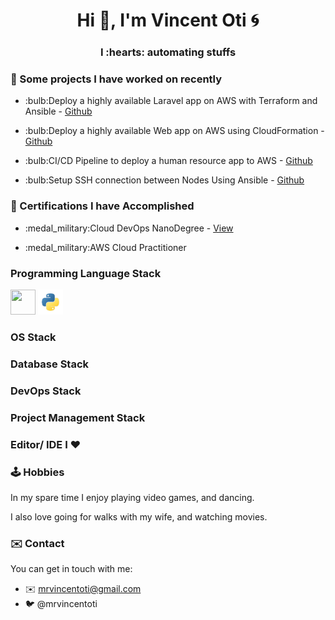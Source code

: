 <h1 align="center"> Hi 👋, I'm Vincent Oti 🌀</h1>
<h3 align="center"> I :hearts: automating stuffs </h3>

### 📝 Some projects I have worked on recently
<ul>
  <li>
    <p> :bulb:Deploy a highly available Laravel app on AWS with Terraform and Ansible - <a href="https://github.com/mrvincentoti/ha-laravel-aws-terraform">Github</a></p>
  </li>
  <li>
    <p> :bulb:Deploy a highly available Web app on AWS using CloudFormation - <a href="https://github.com/mrvincentoti/cloudformation-high-availability-web-app">Github</a></p>
  </li>
  <li>
    <p> :bulb:CI/CD Pipeline to deploy a human resource app to AWS - <a href="https://github.com/mrvincentoti/udapeople_cicd_pipeline">Github</a></p>
  </li>
  <li>
    <p> :bulb:Setup SSH connection between Nodes Using Ansible - <a href="https://github.com/mrvincentoti/setup-ssh-between-two-ec2-instances">Github</a></p>
  </li>
</ul>

### 🧾 Certifications I have Accomplished
<ul>
  <li>
    <p> :medal_military:Cloud DevOps NanoDegree - <a href="https://graduation.udacity.com/confirm/THKSFZTK">View</a></p>
  </li>
  <li>
    <p> :medal_military:AWS Cloud Practitioner</p>
  </li>
</ul>

### Programming Language Stack
<p align="left">
  <a><img src="https://camo.githubusercontent.com/bbb327d6ba7708520eaafd13396fed64d73bf5df5c4cdd0ba03cf0843f7a9340/68747470733a2f2f7777772e766563746f726c6f676f2e7a6f6e652f6c6f676f732f676e755f626173682f676e755f626173682d69636f6e2e737667" width="40" height="40"/></a>
  <a><img src="https://raw.githubusercontent.com/github/explore/80688e429a7d4ef2fca1e82350fe8e3517d3494d/topics/python/python.png" width="40" height="40"/></a>
</p>

### OS Stack

### Database Stack

### DevOps Stack

### Project Management Stack

### Editor/ IDE I ♥️

### :joystick: Hobbies

In my spare time I enjoy playing video games, and dancing.

I also love going for walks with my wife, and watching movies.

### :envelope: Contact

You can get in touch with me:

- :envelope: mrvincentoti@gmail.com
- :bird: @mrvincentoti
